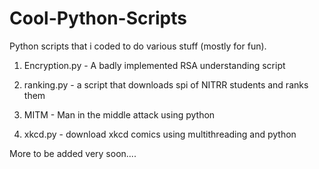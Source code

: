 # Cool-Python-Scripts
Python scripts that i coded to do various stuff (mostly for fun).

1. Encryption.py - A badly implemented RSA understanding script

2. ranking.py - a script that downloads spi of NITRR students and ranks them

3. MITM - Man in the middle attack using python

4. xkcd.py - download xkcd comics using multithreading and python

More to be added very soon....

